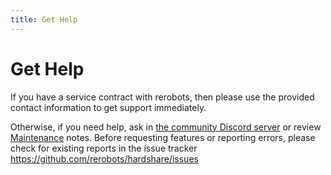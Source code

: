 ```yaml
---
title: Get Help
---
```


# Get Help

If you have a service contract with rerobots, then please use the provided
contact information to get support immediately.

Otherwise, if you need help, ask in [the community Discord server](https://discord.gg/ur3jTyw) or review [Maintenance](/maint) notes.
Before requesting features or reporting errors, please check for existing
reports in the issue tracker <https://github.com/rerobots/hardshare/issues>

